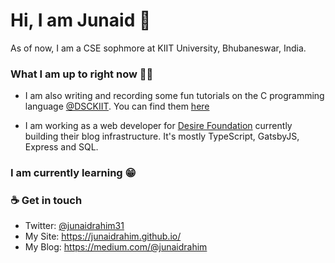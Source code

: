 # Hi, I am Junaid 👋

As of now, I am a CSE sophmore at KIIT University, Bhubaneswar, India.


### What I am up to right now 👨‍💻 

* I am also writing and recording some fun tutorials on the C programming language [@DSCKIIT](https://github.com/DSC-KIIT). You can find them [here](https://github.com/DSC-KIIT/C-tutorials)

* I am working as a web developer for [Desire Foundation](https://github.com/desirefoundation) currently building their blog infrastructure. It's mostly TypeScript, GatsbyJS, Express and SQL.


### I am currently learning 😁

### ☕ Get in touch 
* Twitter: [@junaidrahim31](https://twitter.com/junaidrahim31)
* My Site: https://junaidrahim.github.io/
* My Blog: https://medium.com/@junaidrahim

